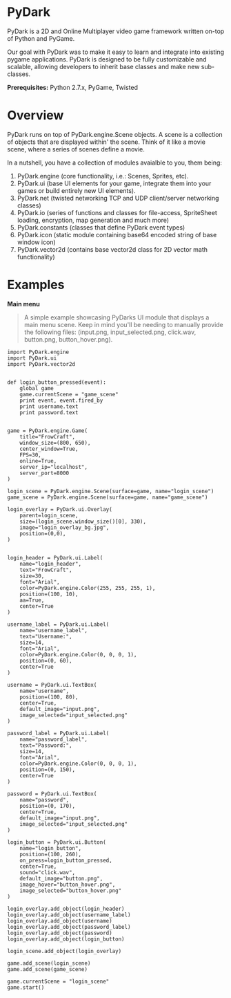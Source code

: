 PyDark
======

PyDark is a 2D and Online Multiplayer video game framework written on-top of Python and PyGame. 

Our goal with PyDark was to make it easy to learn and integrate into existing pygame applications. PyDark is designed to be fully customizable and scalable, allowing developers to inherit base classes and make new sub-classes.

**Prerequisites:** Python 2.7.x, PyGame, Twisted


Overview
========
PyDark runs on top of PyDark.engine.Scene objects. A scene is a collection of objects that are displayed within' the scene. Think of it like a movie scene, where a series of scenes define a movie.

In a nutshell, you have a collection of modules avaialble to you, them being:
1. PyDark.engine (core functionality, i.e.: Scenes, Sprites, etc).
2. PyDark.ui (base UI elements for your game, integrate them into your games or build entirely new UI elements).
3. PyDark.net (twisted networking TCP and UDP client/server networking classes)
4. PyDark.io (series of functions and classes for file-access, SpriteSheet loading, encryption, map generation and much more)
5. PyDark.constants (classes that define PyDark event types)
6. PyDark.icon (static module containing base64 encoded string of base window icon)
7. PyDark.vector2d (contains base vector2d class for 2D vector math functionality) 

Examples
========
**Main menu**
> A simple example showcasing PyDarks UI module that displays a main menu scene. Keep in mind you'll be needing to manually provide the following files: (input.png, input_selected.png, click.wav, button.png, button_hover.png).
```
import PyDark.engine
import PyDark.ui
import PyDark.vector2d


def login_button_pressed(event):
    global game
    game.currentScene = "game_scene"
    print event, event.fired_by
    print username.text
    print password.text
    

game = PyDark.engine.Game(
    title="FrowCraft",
    window_size=(800, 650),
    center_window=True,
    FPS=30,
    online=True,
    server_ip="localhost",
    server_port=8000
)

login_scene = PyDark.engine.Scene(surface=game, name="login_scene")
game_scene = PyDark.engine.Scene(surface=game, name="game_scene")

login_overlay = PyDark.ui.Overlay(
    parent=login_scene,
    size=(login_scene.window_size()[0], 330),
    image="login_overlay_bg.jpg",
    position=(0,0),
)


login_header = PyDark.ui.Label(
    name="login_header",
    text="FrowCraft",
    size=30,
    font="Arial",
    color=PyDark.engine.Color(255, 255, 255, 1),
    position=(100, 10),
    aa=True,
    center=True
)

username_label = PyDark.ui.Label(
    name="username_label",
    text="Username:",
    size=14,
    font="Arial",
    color=PyDark.engine.Color(0, 0, 0, 1),
    position=(0, 60),
    center=True
)

username = PyDark.ui.TextBox(
    name="username",
    position=(100, 80),
    center=True,
    default_image="input.png",
    image_selected="input_selected.png"
)

password_label = PyDark.ui.Label(
    name="password_label",
    text="Password:",
    size=14,
    font="Arial",
    color=PyDark.engine.Color(0, 0, 0, 1),
    position=(0, 150),
    center=True
)

password = PyDark.ui.TextBox(
    name="password",
    position=(0, 170),
    center=True,
    default_image="input.png",
    image_selected="input_selected.png"
)

login_button = PyDark.ui.Button(
    name="login_button",
    position=(100, 260),
    on_press=login_button_pressed,
    center=True,
    sound="click.wav",
    default_image="button.png",
    image_hover="button_hover.png",
    image_selected="button_hover.png"
)

login_overlay.add_object(login_header)
login_overlay.add_object(username_label)
login_overlay.add_object(username)
login_overlay.add_object(password_label)
login_overlay.add_object(password)
login_overlay.add_object(login_button)

login_scene.add_object(login_overlay)

game.add_scene(login_scene)
game.add_scene(game_scene)

game.currentScene = "login_scene"
game.start()
```
